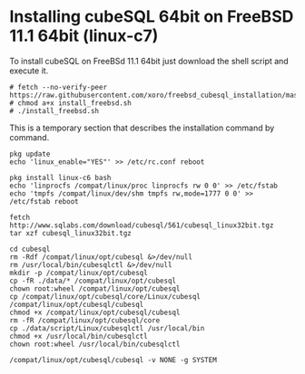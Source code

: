 # Installing cubeSQL 64bit on FreeBSD 11.1 64bit (linux-c7)

To install cubeSQL on FreeBSd 11.1 64bit just download the shell script and execute it.

```
# fetch --no-verify-peer https://raw.githubusercontent.com/xoro/freebsd_cubesql_installation/master/install_freebsd.sh
# chmod a+x install_freebsd.sh
# ./install_freebsd.sh
```

This is a temporary section that describes the installation command by command.

```
pkg update
echo 'linux_enable="YES"' >> /etc/rc.conf reboot

pkg install linux-c6 bash
echo 'linprocfs /compat/linux/proc linprocfs rw 0 0' >> /etc/fstab
echo 'tmpfs /compat/linux/dev/shm tmpfs rw,mode=1777 0 0' >> /etc/fstab reboot

fetch http://www.sqlabs.com/download/cubesql/561/cubesql_linux32bit.tgz
tar xzf cubesql_linux32bit.tgz

cd cubesql
rm -Rdf /compat/linux/opt/cubesql &>/dev/null
rm /usr/local/bin/cubesqlctl &>/dev/null
mkdir -p /compat/linux/opt/cubesql
cp -fR ./data/* /compat/linux/opt/cubesql
chown root:wheel /compat/linux/opt/cubesql
cp /compat/linux/opt/cubesql/core/Linux/cubesql /compat/linux/opt/cubesql/cubesql
chmod +x /compat/linux/opt/cubesql/cubesql
rm -fR /compat/linux/opt/cubesql/core
cp ./data/script/Linux/cubesqlctl /usr/local/bin
chmod +x /usr/local/bin/cubesqlctl
chown root:wheel /usr/local/bin/cubesqlctl

/compat/linux/opt/cubesql/cubesql -v NONE -g SYSTEM
```
